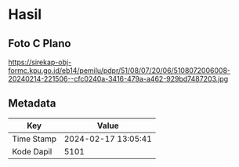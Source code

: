 # Hasil

## Foto C Plano

https://sirekap-obj-formc.kpu.go.id/eb14/pemilu/pdpr/51/08/07/20/06/5108072006008-20240214-221506--cfc0240a-3416-479a-a462-929bd7487203.jpg


## Metadata

| Key        | Value               |
| ---------- | ------------------- |
| Time Stamp | 2024-02-17 13:05:41 |
| Kode Dapil | 5101                |



